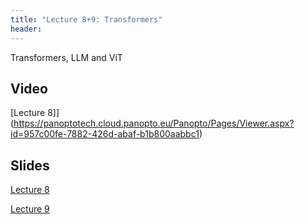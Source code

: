 ```yaml
---
title: "Lecture 8+9: Transformers"
header:
---
```


Transformers, LLM and ViT


## Video
 [Lecture 8]](https://panoptotech.cloud.panopto.eu/Panopto/Pages/Viewer.aspx?id=957c00fe-7882-426d-abaf-b1b800aabbc1)

## Slides

[Lecture 8](https://www.dropbox.com/scl/fi/qfymtmcwnazyb0o7n9xmp/236781_lec8_llm.pptx?rlkey=agjcmura5rgjb3wax7x5isujf&st=q6x8gts7&dl=0)

[Lecture 9](https://www.dropbox.com/scl/fi/zgwqx437im1bmsxlje5el/236781_lec8_llm-1.pptx?rlkey=905kgjs6je4izf6yiscer0cwy&st=ipjg4l0x&dl=0)